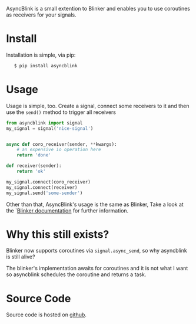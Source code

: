 AsyncBlink is a small extention to Blinker and enables you to use
coroutines as receivers for your signals.

Install
=======

Installation is simple, via pip:

```sh
   $ pip install asyncblink
```


Usage
=====

Usage is simple, too. Create a signal, connect some receivers to it
and then use the ``send()`` method to trigger all receivers

```python
from asyncblink import signal
my_signal = signal('nice-signal')


async def coro_receiver(sender, **kwargs):
    # an expensive io operation here
    return 'done'

def receiver(sender):
    return 'ok'

my_signal.connect(coro_receiver)
my_signal.connect(receiver)
my_signal.send('some-sender')
```

Other than that, AsyncBlink's usage is the same as Blinker, Take a look at the
`[Blinker documentation](http://pythonhosted.org/blinker/) for further
information.


Why this still exists?
======================

Blinker now supports coroutines via ``signal.async_send``, so why asyncblink
is still alive?

The blinker's implementation awaits for coroutines and it is not what I want
so asyncblink schedules the coroutine and returns a task.


Source Code
===========

Source code is hosted on [github](https://github.com/jucacrispim/asyncblink).
